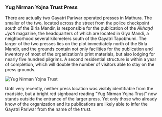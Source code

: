 ### Yug Nirman Yojna Trust Press

There are actually two Gayatri Pariwar operated presses in Mathura. The smaller of the two, located across the street from the police checkpoint south of the Birla Mandir, is responsible for the publication of the _Akhaṇḍ Jyoti_ magazine, the headquarters of which are located in Giya Mandi, a neighborhood several kilometers south of the Gayatri Tapobhumi. The larger of the two presses lies on the plot immediately north of the Birla Mandir, and the grounds contain not only facilities for the publication and inventory of most of the organization's print materials, but also lodging for nearly five hundred pilgrims. A second residential structure is within a year of completion, which will double the number of visitors able to stay on the press grounds.

![Yug Nirman Yojna Trust](/img/press-sign.JPG)

Until very recently, neither press location was visibly identifiable from the roadside, but a bright red signboard reading "Yug Nirman Yojna Trust" now stands outside the entrance of the larger press. Yet only those who already know of the organization and its publications are likely able to infer the Gayatri Pariwar from the name of the trust.
